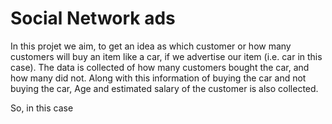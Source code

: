 # Social Network ads

In this projet we aim, to get an idea as which customer or how many customers will buy an item like a car, if we advertise our item (i.e. car in this case).
The data is collected of how many customers bought the car, and how many did not.
Along with this information of buying the car and not buying the car, Age and estimated salary of the customer is also collected.

So, in this case

